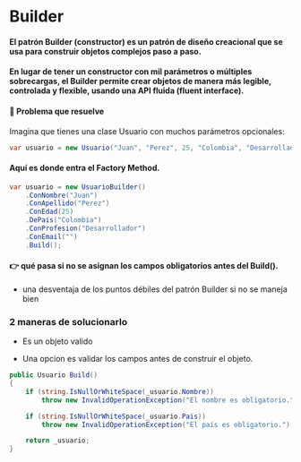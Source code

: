 # Builder

#### El patrón Builder (constructor) es un patrón de diseño creacional que se usa para construir objetos complejos paso a paso.

#### En lugar de tener un constructor con mil parámetros o múltiples sobrecargas, el Builder permite crear objetos de manera más legible, controlada y flexible, usando una API fluida (fluent interface).

#### 🎯 Problema que resuelve

Imagina que tienes una clase Usuario con muchos parámetros opcionales:

``` c#
var usuario = new Usuario("Juan", "Perez", 25, "Colombia", "Desarrollador", "jhonnatan@correo.com");

```

#### Aquí es donde entra el Factory Method.

```` c#
var usuario = new UsuarioBuilder()
    .ConNombre("Juan")
    .ConApellido("Perez")
    .ConEdad(25)
    .DePais("Colombia")
    .ConProfesion("Desarrollador")
    .ConEmail("")
    .Build();
````

#### 👉 qué pasa si no se asignan los campos obligatorios antes del Build().

- una desventaja de los puntos débiles del patrón Builder si no se maneja bien

### 2 maneras de solucionarlo

- Es un objeto valido

- Una opcion es validar los campos antes de construir el objeto.

``` c#
public Usuario Build()
{
    if (string.IsNullOrWhiteSpace(_usuario.Nombre))
        throw new InvalidOperationException("El nombre es obligatorio.");

    if (string.IsNullOrWhiteSpace(_usuario.Pais))
        throw new InvalidOperationException("El país es obligatorio.");

    return _usuario;
}
```

